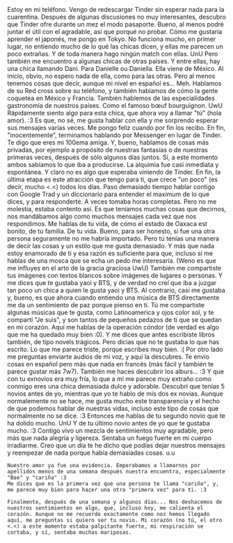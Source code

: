 <div class="narrator">
    Estoy en mi teléfono. Vengo de redescargar Tinder sin esperar nada para la cuarentina. Después de algunas discusiones no muy interesantes, descubro que Tinder ofre durante un mez el modo pasaporte. Bueno, al menos podré juntar el útil con el agradable, así que porqué no probar.
    Cómo me gustaría aprender el japonés, me pongo en Tokyo. No funciona mucho, en primer lugar, no entiendo mucho de lo qué las chicas dicen, y ellas me parecen un poco extrañas. Y de toda manera hago ningún match con ellas. UnU
    Pero también me encuentro a algunas chicas de otras países. Y entre ellas, hay una chica llamando Dani. Para Danielle ou Daniella. Ella viene de México. Al inicio, obvio, no espero nada de ella, como para las otras. Pero al menos tenemos cosas que decir, aunque mi nivel en español es... Meh. Hablamos de su Red cross sobre su teléfono, y también hablamos de cómo la gente coquetea en México y Francia. También hablemos de las especialidades gastronomía de nuestros países. Como el famoso bœuf bourguignon. UwU
    Rápidamente siento algo para esta chica, que ahora voy a llamar "tú" (hola amor). :3 Es que, no sé, me gusta hablar con ella y me sorprendo esperar sus mensajes varias veces. Me pongo feliz cuando por fin los recibo. En fin, "inocentemente", terminamos hablando por Messenger en lugar de Tinder. Te digo que eres mi 100ema amiga. 
    Y, bueno, hablamos de cosas más privadas, por ejemplo a propósito de nuestras fantasías o de nuestras primeras veces, después de sólo algunos días juntos.
    Sí, a este momento ambos sabíamos lo que iba a producirse. La alquimia fue casi inmediata y espontánea. Y claro no es algo que esperaba viniendo de Tinder. En fin, la última etapa es este atracción que tengo para ti, que crece "un poco" (es decir, mucho <.<) todos los días. Paso demasiado tiempo hablar contigo con Google Trad y un diccionario para entender el maximum de lo que dices, y para responderte. A veces tomaba horas completas. Pero no me molestia, estaba contento así. Es que teníamos muchas cosas que decirnos, nos mandábamos algo como muchos mensajes cada vez que nos respondimos. Me hablas de tu vida, de cómo el estado de Oaxaca est bonito, de tu familia. De tu vida. Bueno, para ser honesto, si fue una otra persona seguramente no me habría importado. Pero tú tenías una manera de decir las cosas y un estilo que me gusta demasiado. Y más que nada estoy enamorado de ti y esa razón es suficiente para que, incluso si me hablas de una mosca que se echa un pedo me interesaría. (Weno es que me influyes en el arto de la gracia graciosa UwU) También me compartiste tus imágenes con textos blancos sobre imágenes de lugares o personas. Y me dices que te gustaba yaoi y BTS, y de verdad no creí que iba a juzgar tan poco un chica a quien le gusta yaoi y BTS. Al contrario, casi me gustaba y, bueno, es que ahora cuando entiendo una música de BTS directamente me da un sentimiento de paz porque pienso en ti. Tú me compartiste algunas músicas que te gusta, como Latinoamerica y ojos color sol, y te compartí "Je suis", y son tantos de pequeños pedazos de ti que se quedan en mi corazón. Aquí me hablas de la operación cóndor (de verdad es algo que me ha quedado muy bien :0). Y me dices que antes escribiste libros también, de tipo novels trágicos. Pero dicias que no te gustaba lo que has escrito. Lo que me parece triste, porque escribes muy bien. :(
    Por otro lado me preguntas enviarte audios de mi voz, y aquí la descubres. Te envío cosas en español pero más que nada en francés (más fácil y también te parece gustar más 7w7). También me haces descubrir los alburs... :3 Y que con tu exnovios era muy fría, lo que a mí me parece muy extraño como conmigo eres una chica demasiada dulce y adorable. Descubrí que tenías 5 novios antes de yo, mientras que yo te hablo de mis dos ex novias. Aunque normalemente no se hace, me gusta mucho este transparencia y el hecho de que podemos hablar de nuestras vidas, incluso este tipo de cosas que normalmente no se dice. :3 Entonces me hablas de tu segundo novio que te ha dolido mucho. UnU Y de tu último novio antes de yo que te gustaba mucho. :3 
    Contigo vivo un mezcla de sentimientos muy agradable, pero más que nada alegría y ligereza. Sentaba un fuego fuerte en mi cuerpo irradiarme. Creo que un día te he dicho que podías dejar nuestros mensajes y reempezar de nada porque había demasiadas cosas. u.u

    Nuestro amor ya fue una evidencia. Emperabamos a llamarnos por apellidos menos de una semana después nuestra encuentra, especialmente "Bae" y "cariña" :3
    Me dices que es la primera vez que una persona te llama "cariña", y, me parece muy bien para hacer una otra "primera vez" para ti. :3

    Finalmente, después de una semana y algunos días... Nos deshacemos de nuestros sentimientos en algo, que, incluso hoy, me calienta el corazón. Aunque no me recuerdo exactamente como nos hemos llegado aquí, me preguntas si quiero ser tu novio. Mi corazón (no tú, el otro <.<) a este momento estaba palpitante fuerte, mi respiración se cortaba, y sí, sentaba muchas mariposas.
</div>